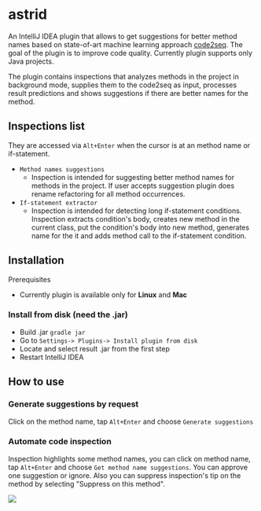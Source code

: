# astrid
An IntelliJ IDEA plugin that allows to get suggestions for better method names based on state-of-art machine learning approach [code2seq](https://github.com/tech-srl/code2seq). The goal of the plugin is to improve code quality. Currently plugin supports only Java projects. 

The plugin contains inspections that analyzes methods in the project in background mode, supplies them to the code2seq as input, processes result predictions and shows suggestions if there are better names for the method.

## Inspections list
They are accessed via ```Alt+Enter``` when the cursor is at an method name or if-statement.
* ```Method names suggestions```
  * Inspection is intended for suggesting better method names for methods in the project. If user accepts suggestion plugin does rename refactoring for all method occurrences. 
* ```If-statement extractor```
  * Inspection is intended for detecting long if-statement conditions. Inspection extracts condition's body, creates new method in the current class, put the condition's body into new method, generates name for the it and adds method call to the if-statement condition.

## Installation
Prerequisites
* Currently plugin is available only for **Linux** and **Mac**

### Install from disk (need the .jar)
* Build .jar ```gradle jar``` 
* Go to ```Settings-> Plugins-> Install plugin from disk```
* Locate and select result .jar from the first step
* Restart IntelliJ IDEA

## How to use
### Generate suggestions by request
Click on the method name, tap ```Alt+Enter``` and choose ```Generate suggestions```
### Automate code inspection
Inspection highlights some method names, you can click on method name, tap ```Alt+Enter``` and choose ```Get method name suggestions```. You can approve one suggestion or ignore. 
Also you can suppress inspection's tip on the method by selecting "Suppress on this method". 

![](https://github.com/ml-in-programming/astrid/blob/master/gifs/astrid_inspection.gif)
